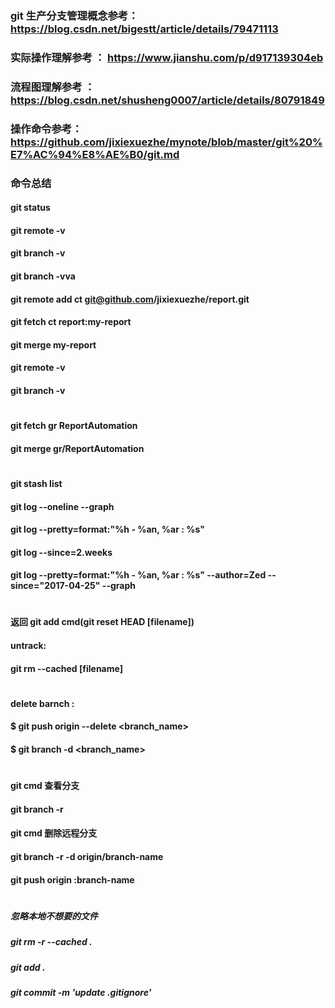 ### git 生产分支管理概念参考：https://blog.csdn.net/bigestt/article/details/79471113
### 实际操作理解参考 ： https://www.jianshu.com/p/d917139304eb
### 流程图理解参考  ： https://blog.csdn.net/shusheng0007/article/details/80791849

### 操作命令参考：https://github.com/jixiexuezhe/mynote/blob/master/git%20%E7%AC%94%E8%AE%B0/git.md

### 命令总结
####   git status
####   
####   git remote -v
####   git branch -v
####   git branch -vva
####   git remote add ct git@github.com/jixiexuezhe/report.git
####   git fetch ct report:my-report
####   git merge my-report
####   git remote -v
####   git branch -v
#   
####   git fetch gr ReportAutomation
####   git merge gr/ReportAutomation

#   

####   git stash list
####   git log --oneline --graph
####   git log --pretty=format:"%h - %an, %ar : %s"
####   git log --since=2.weeks
####   git log --pretty=format:"%h - %an, %ar : %s" --author=Zed --since="2017-04-25" --graph
#
####   返回 git add cmd(git reset HEAD [filename])
####   untrack:
####   git rm --cached [filename]
# 
####   delete barnch :
####   $ git push origin --delete <branch_name>
####   $ git branch -d <branch_name>
#
####   git cmd 查看分支
####   git branch -r 
####   git cmd 删除远程分支
####   git branch -r -d origin/branch-name  
####   git push origin :branch-name  
#
#####   忽略本地不想要的文件
#####   git rm -r --cached .
#####   git add .
#####   git commit -m 'update .gitignore'
